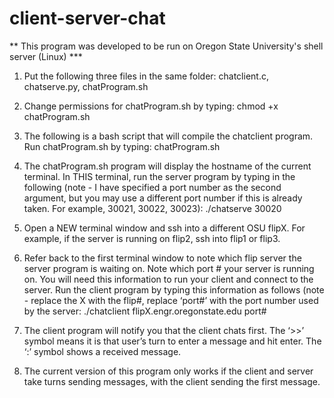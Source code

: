 # client-server-chat

** This program was developed to be run on Oregon State University's shell server (Linux) ***

1. Put the following three files in the same folder: chatclient.c, chatserve.py, chatProgram.sh

2. Change permissions for chatProgram.sh by typing: chmod +x chatProgram.sh

3. The following is a bash script that will compile the chatclient program. Run chatProgram.sh by typing: chatProgram.sh

4. The chatProgram.sh program will display the hostname of the current terminal. In THIS terminal, run the server program by typing in the following (note - I have specified a port number as the second argument, but you may use a different port number if this is already taken. For example, 30021, 30022, 30023): ./chatserve 30020

5. Open a NEW terminal window and ssh into a different OSU flipX. For example, if the server is running on flip2, ssh into flip1 or flip3.

6. Refer back to the first terminal window to note which flip server the server program is waiting on. Note which port # your server is running on. You will need this information to run your client and connect to the server. Run the client program by typing this information as follows (note - replace the X with the flip#, replace ‘port#’ with the port number used by the server: ./chatclient flipX.engr.oregonstate.edu port#

7. The client program will notify you that the client chats first. The ‘>>’ symbol means it is that user’s turn to enter a message and hit enter. The ‘:’ symbol shows a received message.

8. The current version of this program only works if the client and server take turns sending messages, with the client sending the first message.
